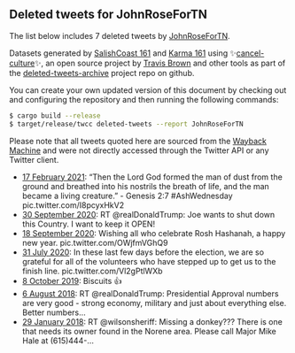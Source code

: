 ## Deleted tweets for JohnRoseForTN

The list below includes 7 deleted tweets by
[JohnRoseForTN](https://twitter.com/JohnRoseForTN).



Datasets generated by [SalishCoast 161](https://twitter.com/SalishCoastA) and [Karma 161](https://twitter.com/KarmaOneSixOne)
using ✨[cancel-culture](https://github.com/travisbrown/cancel-culture)✨, an open source project by [Travis Brown](https://twitter.com/travisbrown) 
and other tools as part of the [deleted-tweets-archive](https://github.com/salcoast/deleted-tweets-archive/) project repo on github.

You can create your own updated version of this document by checking out and configuring the
repository and then running the following commands:

```bash
$ cargo build --release
$ target/release/twcc deleted-tweets --report JohnRoseForTN
```

Please note that all tweets quoted here are sourced from the
[Wayback Machine](https://web.archive.org) and were not directly accessed through the Twitter API or
any Twitter client.

* [17 February 2021](https://web.archive.org/web/20210217154911/https://twitter.com/JohnRoseforTN/status/1362065266893537281): “Then the Lord God formed the man of dust from the ground and breathed into his nostrils the breath of life, and the man became a living creature.” - Genesis 2:7  #AshWednesday  pic.twitter.com/I8pcyxHkV2
* [30 September 2020](https://web.archive.org/web/20200930013514/https://twitter.com/JohnRoseforTN/status/1311117368370888705): RT @realDonaldTrump: Joe wants to shut down this Country. I want to keep it OPEN!
* [18 September 2020](https://web.archive.org/web/20200918235921/https://twitter.com/JohnRoseforTN/status/1307106882167791616): Wishing all who celebrate Rosh Hashanah, a happy new year. pic.twitter.com/OWjfmVGhQ9
* [31 July 2020](https://web.archive.org/web/20200731151912/https://twitter.com/JohnRoseforTN/status/1289206685601415170): In these last few days before the election, we are so grateful for all of the volunteers who have stepped up to get us to the finish line. pic.twitter.com/Vl2gPtlWXb
* [ 8 October 2019](https://web.archive.org/web/20191008182354/https://twitter.com/JohnRoseforTN/status/1181632869585866759): Biscuits 👍
* [ 6 August 2018](https://web.archive.org/web/20180806021305/https://twitter.com/JohnRoseforTN/status/1026290031265280001): RT @realDonaldTrump: Presidential Approval numbers are very good - strong economy, military and just about everything else. Better numbers…
* [29 January 2018](https://web.archive.org/web/20180129210824/https://twitter.com/JohnRoseforTN/status/958084436469395458): RT @wilsonsheriff: Missing a donkey??? There is one that needs its owner found in the Norene area. Please call Major Mike Hale at (615)444-…
